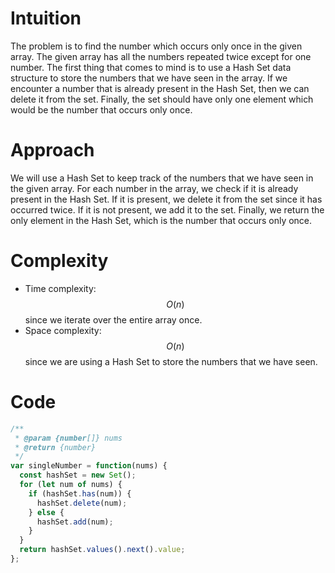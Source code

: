 # Intuition
The problem is to find the number which occurs only once in the given array. The given array has all the numbers repeated twice except for one number. The first thing that comes to mind is to use a Hash Set data structure to store the numbers that we have seen in the array. If we encounter a number that is already present in the Hash Set, then we can delete it from the set. Finally, the set should have only one element which would be the number that occurs only once.

# Approach
We will use a Hash Set to keep track of the numbers that we have seen in the given array. For each number in the array, we check if it is already present in the Hash Set. If it is present, we delete it from the set since it has occurred twice. If it is not present, we add it to the set. Finally, we return the only element in the Hash Set, which is the number that occurs only once.

# Complexity
- Time complexity: $$O(n)$$ since we iterate over the entire array once.
- Space complexity: $$O(n)$$ since we are using a Hash Set to store the numbers that we have seen.

# Code
```js
/**
 * @param {number[]} nums
 * @return {number}
 */
var singleNumber = function(nums) {
  const hashSet = new Set();
  for (let num of nums) {
    if (hashSet.has(num)) {
      hashSet.delete(num);
    } else {
      hashSet.add(num);
    }
  }
  return hashSet.values().next().value;
};
```